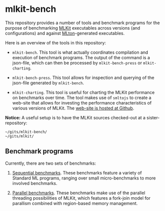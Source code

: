 # mlkit-bench

This repository provides a number of tools and benchmark programs for
the purpose of benchmarking [MLKit](https://github/melsman/mlkit)
executables across versions (and configurations) and against
[MLton](http://mlton.org)-generated executables.

Here is an overview of the tools in this repository:

- `mlkit-bench`. This tool is what actually coordinates compilation
  and execution of benchmark programs. The output of the command is a
  json-file, which can then be processed by `mlkit-bench-press` or
  `mlkit-charting`.

- `mlkit-bench-press`. This tool allows for inspection and querying of
  the json-file generated by `mlkit-bench`.

- `mlkit-charting`. This tool is useful for charting the MLKit
  performance on benchmarks over time. The tool makes use of `smltojs`
  to create a web-site that allows for investing the performance
  characteristics of various versions of MLKit. The [web-site is hosted at Github](https://elsman.com/mlkit-bench/).


__Notice:__ A useful setup is to have the MLKit sources checked-out at a sister-repository:

    ~/gits/mlkit-bench/
    ~/gits/mlkit/

## Benchmark programs

Currently, there are two sets of benchmarks:

1. [Sequential benchmarks](benchmarks). These benchmarks feature a
   variety of Standard ML programs, ranging over small
   micro-benchmarks to more involved benchmarks.

2. [Parallel benchmarks](par-benchmarks). These benchmarks make use of
   the parallel threading possibilities of MLKit, which features a
   fork-join model for parallism combined with region-based memory
   management.
